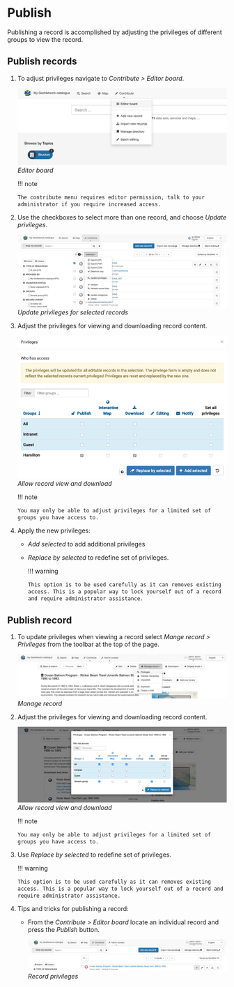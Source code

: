 # Publish

Publishing a record is accomplished by adjusting the privileges of
different groups to view the record.

## Publish records

1.  To adjust privileges navigate to
    *Contribute > Editor board*.

    ![](img/editor_board.png)
    *Editor board*

    !!! note

        The contribute menu requires editor permission, talk to your
        administrator if you require increased access.

2.  Use the checkboxes to select more than one record, and choose
    *Update privileges*.

    ![](img/publish_records.png)
    *Update privileges for selected records*

3.  Adjust the privileges for viewing and downloading record content.

    ![](img/update_privileges.png)
    *Allow record view and download*

    !!! note

        You may only be able to adjust privileges for a limited set of
        groups you have access to.

4.  Apply the new privileges:

    -   *Add selected* to add
        additional privileges

    -   *Replace by selected* to
        redefine set of privileges.

        !!! warning

            This option is to be used carefully as it can removes existing
            access. This is a popular way to lock yourself out of a record
            and require administrator assistance.

## Publish record

1.  To update privileges when viewing a record select
    *Mange record > Privileges* from the toolbar at the top of the page.

    ![](img/manage_record.png)
    *Manage record*

2.  Adjust the privileges for viewing and downloading record content.

    ![](img/record_privileges.png)
    *Allow record view and download*

    !!! note

        You may only be able to adjust privileges for a limited set of
        groups you have access to.

3.  Use *Replace by selected* to
    redefine set of privileges.

    !!! warning

        This option is to be used carefully as it can removes existing
        access. This is a popular way to lock yourself out of a record and
        require administrator assistance.

4.  Tips and tricks for publishing a record:

    -   From the *Contribute > Editor board* locate an individual record and press the *Publish* button.

        ![](img/publish_record.png)
        *Record privileges*
